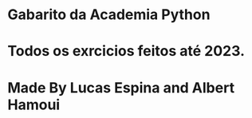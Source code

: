 # Gabarito da Academia Python

# Todos os exrcicios feitos até 2023.

# Made By Lucas Espina and Albert Hamoui
